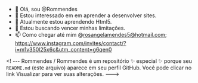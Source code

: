- 👋 Olá, sou @Rommendes
 - 👀 Estou interessado em em aprender a desenvolver sites.
 - 🌱 Atualmente estou aprendendo Html5.
 - 💞️ Estou buscando vencer minhas limitações.
 - 📫 Como chegar até mim @rosangelamendes5@hotmail.com; https://www.instagram.com/invites/contact/?i=m1v350l25x6c&utm_content=g6qen0 

 <! ---
 Rommendes / Rommendes é um repositório ✨ especial ✨ porque seu `README.md` (este arquivo) aparece em seu perfil GitHub.
 Você pode clicar no link Visualizar para ver suas alterações.
 --->
